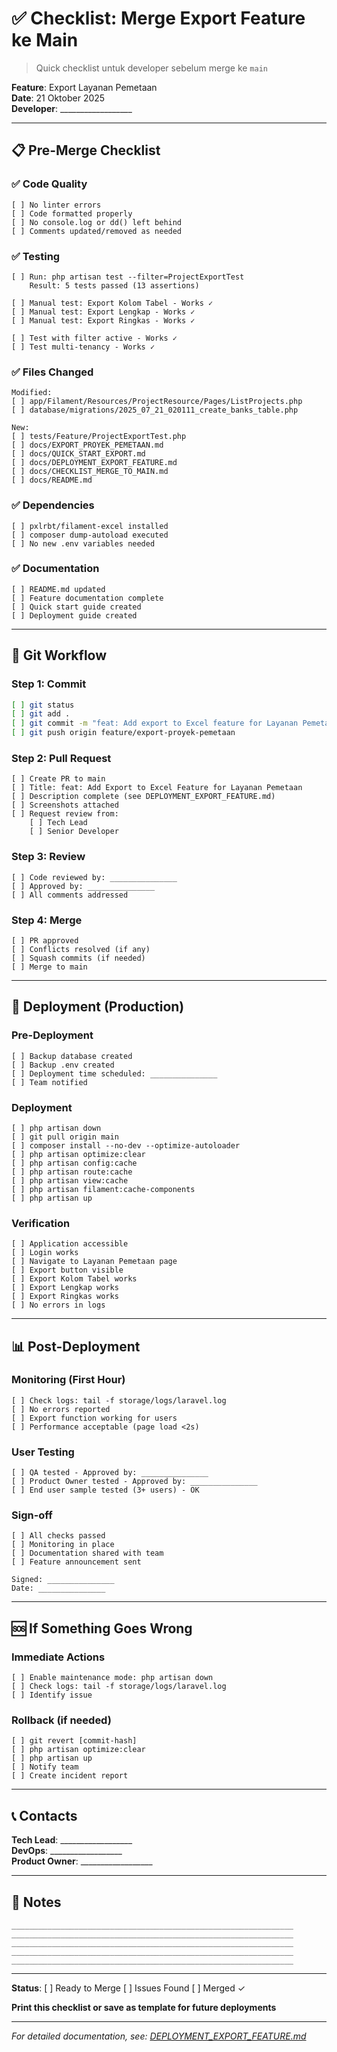 # ✅ Checklist: Merge Export Feature ke Main

> Quick checklist untuk developer sebelum merge ke `main`

**Feature**: Export Layanan Pemetaan  
**Date**: 21 Oktober 2025  
**Developer**: \_\_\_\_\_\_\_\_\_\_\_\_\_\_\_\_\_\_

---

## 📋 Pre-Merge Checklist

### ✅ Code Quality

```
[ ] No linter errors
[ ] Code formatted properly
[ ] No console.log or dd() left behind
[ ] Comments updated/removed as needed
```

### ✅ Testing

```
[ ] Run: php artisan test --filter=ProjectExportTest
    Result: 5 tests passed (13 assertions)

[ ] Manual test: Export Kolom Tabel - Works ✓
[ ] Manual test: Export Lengkap - Works ✓
[ ] Manual test: Export Ringkas - Works ✓

[ ] Test with filter active - Works ✓
[ ] Test multi-tenancy - Works ✓
```

### ✅ Files Changed

```
Modified:
[ ] app/Filament/Resources/ProjectResource/Pages/ListProjects.php
[ ] database/migrations/2025_07_21_020111_create_banks_table.php

New:
[ ] tests/Feature/ProjectExportTest.php
[ ] docs/EXPORT_PROYEK_PEMETAAN.md
[ ] docs/QUICK_START_EXPORT.md
[ ] docs/DEPLOYMENT_EXPORT_FEATURE.md
[ ] docs/CHECKLIST_MERGE_TO_MAIN.md
[ ] docs/README.md
```

### ✅ Dependencies

```
[ ] pxlrbt/filament-excel installed
[ ] composer dump-autoload executed
[ ] No new .env variables needed
```

### ✅ Documentation

```
[ ] README.md updated
[ ] Feature documentation complete
[ ] Quick start guide created
[ ] Deployment guide created
```

---

## 🚀 Git Workflow

### Step 1: Commit

```bash
[ ] git status
[ ] git add .
[ ] git commit -m "feat: Add export to Excel feature for Layanan Pemetaan"
[ ] git push origin feature/export-proyek-pemetaan
```

### Step 2: Pull Request

```
[ ] Create PR to main
[ ] Title: feat: Add Export to Excel Feature for Layanan Pemetaan
[ ] Description complete (see DEPLOYMENT_EXPORT_FEATURE.md)
[ ] Screenshots attached
[ ] Request review from:
    [ ] Tech Lead
    [ ] Senior Developer
```

### Step 3: Review

```
[ ] Code reviewed by: _______________
[ ] Approved by: _______________
[ ] All comments addressed
```

### Step 4: Merge

```
[ ] PR approved
[ ] Conflicts resolved (if any)
[ ] Squash commits (if needed)
[ ] Merge to main
```

---

## 🔄 Deployment (Production)

### Pre-Deployment

```
[ ] Backup database created
[ ] Backup .env created
[ ] Deployment time scheduled: _______________
[ ] Team notified
```

### Deployment

```
[ ] php artisan down
[ ] git pull origin main
[ ] composer install --no-dev --optimize-autoloader
[ ] php artisan optimize:clear
[ ] php artisan config:cache
[ ] php artisan route:cache
[ ] php artisan view:cache
[ ] php artisan filament:cache-components
[ ] php artisan up
```

### Verification

```
[ ] Application accessible
[ ] Login works
[ ] Navigate to Layanan Pemetaan page
[ ] Export button visible
[ ] Export Kolom Tabel works
[ ] Export Lengkap works
[ ] Export Ringkas works
[ ] No errors in logs
```

---

## 📊 Post-Deployment

### Monitoring (First Hour)

```
[ ] Check logs: tail -f storage/logs/laravel.log
[ ] No errors reported
[ ] Export function working for users
[ ] Performance acceptable (page load <2s)
```

### User Testing

```
[ ] QA tested - Approved by: _______________
[ ] Product Owner tested - Approved by: _______________
[ ] End user sample tested (3+ users) - OK
```

### Sign-off

```
[ ] All checks passed
[ ] Monitoring in place
[ ] Documentation shared with team
[ ] Feature announcement sent

Signed: _______________
Date: _______________
```

---

## 🆘 If Something Goes Wrong

### Immediate Actions

```
[ ] Enable maintenance mode: php artisan down
[ ] Check logs: tail -f storage/logs/laravel.log
[ ] Identify issue
```

### Rollback (if needed)

```
[ ] git revert [commit-hash]
[ ] php artisan optimize:clear
[ ] php artisan up
[ ] Notify team
[ ] Create incident report
```

---

## 📞 Contacts

**Tech Lead**: \_\_\_\_\_\_\_\_\_\_\_\_\_\_\_\_\_\_  
**DevOps**: \_\_\_\_\_\_\_\_\_\_\_\_\_\_\_\_\_\_  
**Product Owner**: \_\_\_\_\_\_\_\_\_\_\_\_\_\_\_\_\_\_

---

## 📝 Notes

```
_______________________________________________________________
_______________________________________________________________
_______________________________________________________________
_______________________________________________________________
_______________________________________________________________
```

---

**Status**: [ ] Ready to Merge [ ] Issues Found [ ] Merged ✓

**Print this checklist or save as template for future deployments**

---

_For detailed documentation, see: [DEPLOYMENT_EXPORT_FEATURE.md](DEPLOYMENT_EXPORT_FEATURE.md)_

